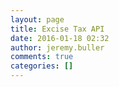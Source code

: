 ```yaml
---
layout: page
title: Excise Tax API
date: 2016-01-18 02:32
author: jeremy.buller
comments: true
categories: []
---
```


